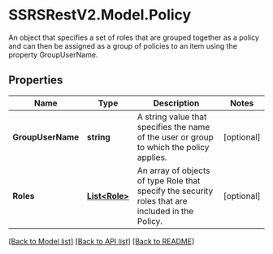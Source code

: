 # SSRSRestV2.Model.Policy
An object that specifies a set of roles that are grouped together as a policy and can then be assigned as a group of policies to an item using the property GroupUserName.

## Properties

Name | Type | Description | Notes
------------ | ------------- | ------------- | -------------
**GroupUserName** | **string** | A string value that specifies the name of the user or group to which the policy applies. | [optional] 
**Roles** | [**List&lt;Role&gt;**](Role.md) | An array of objects of type Role that specify the security roles that are included in the Policy. | [optional] 

[[Back to Model list]](../../README.md#documentation-for-models) [[Back to API list]](../../README.md#documentation-for-api-endpoints) [[Back to README]](../../README.md)

